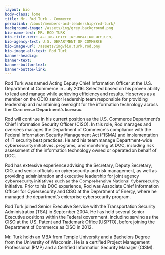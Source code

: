 ```yaml
---
layout: bio
body-class: home
title: Mr. Rod Turk - Commerce
permalink: /about/members-and-leadership/rod-turk/
background-image: /assets/img/grey.background.png
bio-name-text: MR. ROD TURK
bio-title-text: ACTING CHIEF INFORMATION OFFICER,
bio-agency-text: U.S. DEPARTMENT OF COMMERCE
bio-image-url: /assets/img/bio.turk.rod.png
bio-image-alt-text: Rod Turk
banner-heading: 
banner-text: 
banner-button-text: 
banner-button-link: 
---
```

Rod Turk was named Acting Deputy Chief Information Officer at the U.S. Department of Commerce in July 2016. Selected based on his proven ability to lead and manage while achieving efficiency and results. He serves as a member on the OCIO senior leadership team responsible for providing leadership and maintaining oversight for the information technology across the Commerce Department’s bureaus.

Rod will continue in his current position as the U.S. Commerce Department’s Chief Information Security Officer (CISO). In this role, Rod manages and oversees manages the Department of Commerce's compliance with the Federal Information Security Management Act (FISMA) and implementation of IT security best practices. He and his team manage Department-wide cybersecurity initiatives, programs, and monitoring at DOC, including risk assessment of the information technology owned or operated on behalf of DOC.

Rod has extensive experience advising the Secretary, Deputy Secretary, CIO, and senior officials on cybersecurity and risk management, as well as providing administration and executive leadership for joint agency cybersecurity initiatives such as the Comprehensive National Cybersecurity Initiative. Prior to his DOC experience, Rod was Associate Chief Information Officer for Cybersecurity and CISO at the Department of Energy, where he managed the department’s enterprise cybersecurity program.

Rod Turk joined Senior Executive Service with the Transportation Security Administration (TSA) in September 2004. He has held several Senior Executive positions within the Federal government, including serving as the CISO at the U.S. Patent and Trademark Office (USPTO), before joining the Department of Commerce as CISO in 2012.

Mr. Turk holds an MBA from Temple University and a Bachelors Degree from the University of Wisconsin. He is a certified Project Management Professional (PMP) and a Certified Information Security Manager (CISM).
